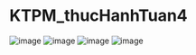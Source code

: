# KTPM_thucHanhTuan4
![image](https://user-images.githubusercontent.com/74182240/192142099-acc15943-14f0-444b-b09c-1e954f4d251d.png)
![image](https://user-images.githubusercontent.com/74182240/192143126-55590995-5913-425c-b89c-0a8f349e9beb.png)
![image](https://user-images.githubusercontent.com/74182240/192143235-49797e40-40d7-40c9-84d8-a7368fce9fed.png)
![image](https://user-images.githubusercontent.com/74182240/192143335-5da1cd86-4d16-40dc-8f5f-f034cce0ed4b.png)

